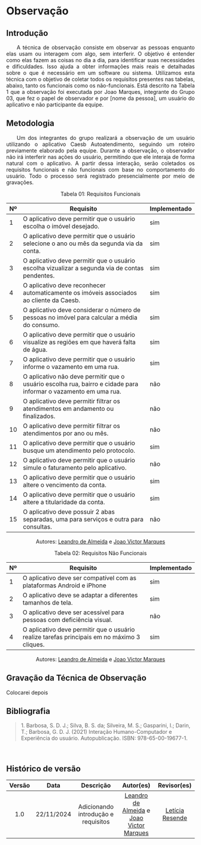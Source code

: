 # Observação

## Introdução
<p align="justify">&emsp;&emsp;A técnica de observação consiste em observar as pessoas enquanto elas usam ou interagem com algo, sem interferir. O objetivo é entender como elas fazem as coisas no dia a dia, para identificar suas necessidades e dificuldades. Isso ajuda a obter informações mais reais e detalhadas sobre o que é necessário em um software ou sistema. Utilizamos esta técnica com o objetivo de coletar todos os requisitos presentes nas tabelas, abaixo, tanto os funcionais como os não-funcionais. Está descrito na Tabela 1 que a observação foi executada por Joao Marques, integrante do Grupo 03, que fez o papel de observador e por [nome da pessoa], um usuário do aplicativo e não participante da equipe.</p>

## Metodologia
<p align="justify">&emsp;&emsp;Um dos integrantes do grupo realizará a observação de um usuário utilizando o aplicativo Caesb Autoatendimento, seguindo um roteiro previamente elaborado pela equipe. Durante a observação, o observador não irá interferir nas ações do usuário, permitindo que ele interaja de forma natural com o aplicativo. A partir dessa interação, serão coletados os requisitos funcionais e não funcionais com base no comportamento do usuário. Todo o processo será registrado presencialmente por meio de gravações.</p>

<center>
<p>Tabela 01: Requisitos Funcionais</p>
</center>

| Nº  | Requisito                                                                                      | Implementado |
|-----|-----------------------------------------------------------------------------------------------|--------------|
| 1   | O aplicativo deve permitir que o usuário escolha o imóvel desejado.                           | sim         |
| 2   | O aplicativo deve permitir que o usuário selecione o ano ou mês da segunda via da conta.             | sim         |
| 3   | O aplicativo deve permitir que o usuário escolha vizualizar a segunda via de contas pendentes. | sim       |
| 4   | O aplicativo deve reconhecer automaticamente os imóveis associados ao cliente da Caesb.       | sim         |
| 5   | O aplicativo deve considerar o número de pessoas no imóvel para calcular a média do consumo.  | sim         |
| 6   | O aplicativo deve permitir que o usuário visualize as regiões em que haverá falta de água.    | sim         |
| 7   | O aplicativo deve permitir que o usuário informe o vazamento em uma rua.                      | sim         |
| 8   | O aplicativo não deve permitir que o usuário escolha rua, bairro e cidade para informar o vazamento em uma rua. | não      |
| 9   | O aplicativo deve permitir filtrar os atendimentos em andamento ou finalizados.           | não          |
| 10  | O aplicativo deve permitir filtrar os atendimentos por ano ou mês.                        | não          |
| 11  | O aplicativo deve permitir que o usuário busque um atendimento pelo protocolo.                | sim         |
| 12  | O aplicativo deve permitir que o usuário simule o faturamento pelo aplicativo.            | não          |
| 13  | O aplicativo deve permitir que o usuário altere o vencimento da conta.                        | sim         |
| 14  | O aplicativo deve permitir que o usuário altere a titularidade da conta.                      | sim         |
| 15  | O aplicativo deve possuir 2 abas separadas, uma para serviços e outra para consultas.         | não          |

<center>
 Autores: <a href="https://github.com/leomitx10" target = "_blank">Leandro de Almeida</a> e <a href = "https://github.com/jmarquees" target = "_blank">Joao Victor Marques</a></h6>
</center>

<center>
<p>Tabela 02: Requisitos Não Funcionais</p>
</center>

| Nº  | Requisito                                                                                      | Implementado |
|-----|-----------------------------------------------------------------------------------------------|--------------|
| 1   | O aplicativo deve ser compatível com as plataformas Android e iPhone                           | sim         |
| 2   | O aplicativo deve se adaptar a diferentes tamanhos de tela.             | sim         |
| 3   | O aplicativo deve ser acessível para pessoas com deficiência visual. | não       |
| 4   | O aplicativo deve permitir que o usuário realize tarefas principais em no máximo 3 cliques. | sim       |

<center>
 Autores: <a href="https://github.com/leomitx10" target = "_blank">Leandro de Almeida</a> e <a href = "https://github.com/jmarquees" target = "_blank">Joao Victor Marques</a></h6>
</center>

## Gravação da Técnica de Observação

<p>Colocarei depois</p>

## Bibliografia

> <p id="1">1. Barbosa, S. D. J.; Silva, B. S. da; Silveira, M. S.; Gasparini, I.; Darin, T.; Barbosa, G. D. J. (2021) Interação Humano-Computador e Experiência do usuário. Autopublicação. ISBN: 978-65-00-19677-1.</p>

<br>

## Histórico de versão

<center>

| Versão |    Data    |      Descrição       |       Autor(es)       |     Revisor(es)     |
| :-----: | :--------: | :------------------: | :-------------------: | :-----------------: |
|  1.0   | 22/11/2024 | Adicionando introdução e requisitos | [Leandro de Almeida](https://github.com/leomitx10) e [Joao Victor Marques](https://github.com/jmarquees)|[Letícia Resende](https://github.com/LeticiaResende23)  |


</center>